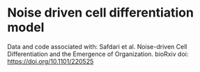 # Noise driven cell differentiation model

Data and code associated with:
Safdari et al.  Noise-driven Cell Differentiation and the Emergence of Organization. bioRxiv doi: https://doi.org/10.1101/220525
